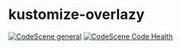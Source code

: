 # kustomize-overlazy

[![CodeScene general](https://codescene.io/images/analyzed-by-codescene-badge.svg)](https://codescene.io/projects/44667) [![CodeScene Code Health](https://codescene.io/projects/44667/status-badges/code-health)](https://codescene.io/projects/44667)
